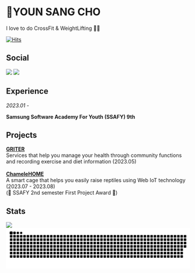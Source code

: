 # :muscle:YOUN SANG CHO

I love to do CrossFit & WeightLifting 🏋🏻

[![Hits](https://hits.seeyoufarm.com/api/count/incr/badge.svg?url=https%3A%2F%2Fgithub.com%2FYOUNPRIZE&count_bg=%23F102B6&title_bg=%23555555&icon=ghostery.svg&icon_color=%23E7E7E7&title=hello%3A%29&edge_flat=false)](https://github.com/YOUNPRIZE)

## Social

<img src="https://img.shields.io/badge/ysang10@gmail.com-20a7c9?style=flat-square&logo=Gmail&logoColor=black"/> <a href="https://younprize.tistory.com/"><img src="https://img.shields.io/badge/YOUNPRIZE-C94220?style=flat-square&logo=Tistory&logoColor=black"/>

</a>

## Experience

*2023.01 -*

**Samsung Software Academy For Youth (SSAFY) 9th**


## Projects

[**GRITER**](https://github.com/YOUNPRIZE/GRITER)
<br>
Services that help you manage your health through community functions and recording exercise and diet information (2023.05)
<br>
<br>
[**ChameleHOME**](https://github.com/YOUNPRIZE/ChameleHOME)
<br>
A smart cage that helps you easily raise reptiles using Web IoT technology (2023.07 - 2023.08)
<br>
(🥇 SSAFY 2nd semester First Project Award 🥇)


## Stats

<img align='left' width='50%' src="https://github-readme-stats.vercel.app/api/top-langs/?username=YOUNPRIZE&layout=compact&theme=radical">

<!-- <img align='center' width='35%' src="http://mazassumnida.wtf/api/v2/generate_badge?boj=younprize"> -->

![snake gif](https://github.com/YOUNPRIZE/YOUNPRIZE/blob/output/github-contribution-grid-snake.svg)
